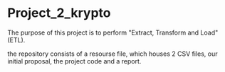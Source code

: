 # Project_2_krypto

The purpose of this project is to perform "Extract, Transform and Load" (ETL).

the repository consists of a resourse file, which houses 2 CSV files, our initial proposal, the project code and a report.